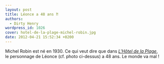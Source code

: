 ```yaml
---
layout: post
title: Léonce a 48 ans ⁈
authors:
  - Dirty Henry
wordpress_id: 1026
cover: hotel-de-la-plage-michel-robin.jpg
date: 2012-04-21 15:52:34 +0200
---
```


Michel Robin est né en 1930. Ce qui veut dire que dans
[_L'Hôtel de la Plage_](http://youtu.be/7F_BAMOiARs), le personnage de Léonce
(cf. photo ci-dessus) a 48 ans. Le monde va mal !
